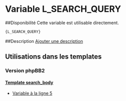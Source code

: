 # Variable L_SEARCH_QUERY

##Disponibilité
Cette variable est utilisable directement.

```html
{L_SEARCH_QUERY}
```

##Description
[Ajouter une description](https://fa-tvars.appspot.com/var/L_SEARCH_QUERY)

## Utilisations dans les templates

### Version phpBB2

#### [Template search_body](subsilver/search_body.md#readme)
* [Variable &agrave; la ligne 5](../subsilver/search_body.tpl#L5)